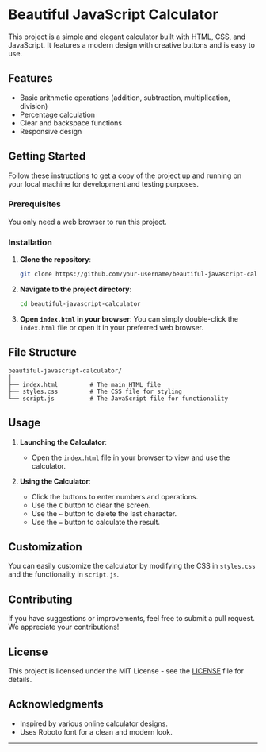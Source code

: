 
# Beautiful JavaScript Calculator

This project is a simple and elegant calculator built with HTML, CSS, and JavaScript. It features a modern design with creative buttons and is easy to use.

## Features

- Basic arithmetic operations (addition, subtraction, multiplication, division)
- Percentage calculation
- Clear and backspace functions
- Responsive design

## Getting Started

Follow these instructions to get a copy of the project up and running on your local machine for development and testing purposes.

### Prerequisites

You only need a web browser to run this project.

### Installation

1. **Clone the repository**:
    ```bash
    git clone https://github.com/your-username/beautiful-javascript-calculator.git
    ```
2. **Navigate to the project directory**:
    ```bash
    cd beautiful-javascript-calculator
    ```
3. **Open `index.html` in your browser**:
    You can simply double-click the `index.html` file or open it in your preferred web browser.

## File Structure

```
beautiful-javascript-calculator/
│
├── index.html         # The main HTML file
├── styles.css         # The CSS file for styling
└── script.js          # The JavaScript file for functionality
```

## Usage

1. **Launching the Calculator**:
    - Open the `index.html` file in your browser to view and use the calculator.

2. **Using the Calculator**:
    - Click the buttons to enter numbers and operations.
    - Use the `C` button to clear the screen.
    - Use the `←` button to delete the last character.
    - Use the `=` button to calculate the result.

## Customization

You can easily customize the calculator by modifying the CSS in `styles.css` and the functionality in `script.js`.

## Contributing

If you have suggestions or improvements, feel free to submit a pull request. We appreciate your contributions!

## License

This project is licensed under the MIT License - see the [LICENSE](LICENSE) file for details.

## Acknowledgments

- Inspired by various online calculator designs.
- Uses Roboto font for a clean and modern look.

---
